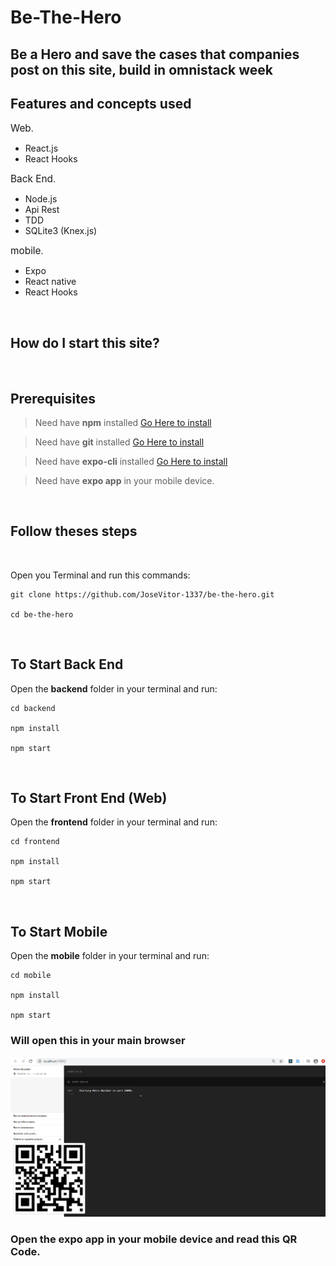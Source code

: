 # Be-The-Hero

## Be a Hero and save the cases that companies post on this site, build in omnistack week


## Features and concepts used

<span style="font-size:1.1em">Web</span>.

- React.js
- React Hooks

<span style="font-size:1.1em">Back End</span>.

- Node.js
- Api Rest
- TDD
- SQLite3 (Knex.js)

<span style="font-size:1.1em">mobile</span>.

- Expo
- React native
- React Hooks

<br />

## How do I start this site?

<br />

## Prerequisites

> Need have **npm** installed [Go Here to install](https://nodejs.org/en/)

> Need have **git** installed [Go Here to install](https://git-scm.com/downloads)

> Need have **expo-cli** installed [Go Here to install](https://docs.expo.io/)

> Need have **expo app** in your mobile device.

<br />

## Follow theses steps

<br>

Open you Terminal and run this commands:

```
git clone https://github.com/JoseVitor-1337/be-the-hero.git

cd be-the-hero

```

<br>

## To Start Back End

Open the **backend** folder in your terminal and run:

```
cd backend

npm install

npm start

```

<br>

## To Start Front End (Web)

Open the **frontend** folder in your terminal and run:

```
cd frontend

npm install

npm start

```

<br>

## To Start Mobile

Open the **mobile** folder in your terminal and run:

```
cd mobile

npm install

npm start

```

### Will open this in your main browser

![Metro-Bundler](https://github.com/JoseVitor-1337/be-the-hero/blob/master/expo.png)

### Open the **expo app** in your mobile device and read this QR Code.
